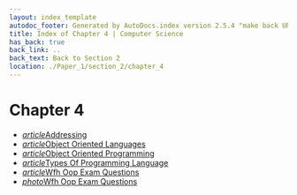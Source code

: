 ```yaml
---
layout: index_template
autodoc_footer: Generated by AutoDocs.index version 2.5.4 "make back URLs relative" ⓒ Starwort, 2020
title: Index of Chapter 4 | Computer Science
has_back: true
back_link: ..
back_text: Back to Section 2
location: ./Paper_1/section_2/chapter_4
---
```


# **Chapter 4**

- <a href='./addressing.html'><i title='MD file' class="material-icons">article</i>Addressing</a>
- <a href='./object_oriented_languages.html'><i title='MD file' class="material-icons">article</i>Object Oriented Languages</a>
- <a href='./object_oriented_programming.html'><i title='MD file' class="material-icons">article</i>Object Oriented Programming</a>
- <a href='./types_of_programming_language.html'><i title='MD file' class="material-icons">article</i>Types Of Programming Language</a>
- <a href='./wfh_oop_exam_questions.html'><i title='MD file' class="material-icons">article</i>Wfh Oop Exam Questions</a>
- <a href='./wfh_oop_exam_questions.png'><i title='PNG file' class="material-icons">photo</i>Wfh Oop Exam Questions</a>
